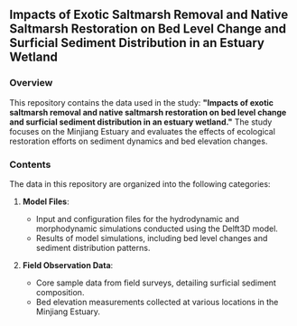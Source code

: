 ## Impacts of Exotic Saltmarsh Removal and Native Saltmarsh Restoration on Bed Level Change and Surficial Sediment Distribution in an Estuary Wetland

### Overview
This repository contains the data used in the study: **"Impacts of exotic saltmarsh removal and native saltmarsh restoration on bed level change and surficial sediment distribution in an estuary wetland."** The study focuses on the Minjiang Estuary and evaluates the effects of ecological restoration efforts on sediment dynamics and bed elevation changes.

### Contents
The data in this repository are organized into the following categories:

1. **Model Files**:
   - Input and configuration files for the hydrodynamic and morphodynamic simulations conducted using the Delft3D model.
   - Results of model simulations, including bed level changes and sediment distribution patterns.

2. **Field Observation Data**:
   - Core sample data from field surveys, detailing surficial sediment composition.
   - Bed elevation measurements collected at various locations in the Minjiang Estuary.

